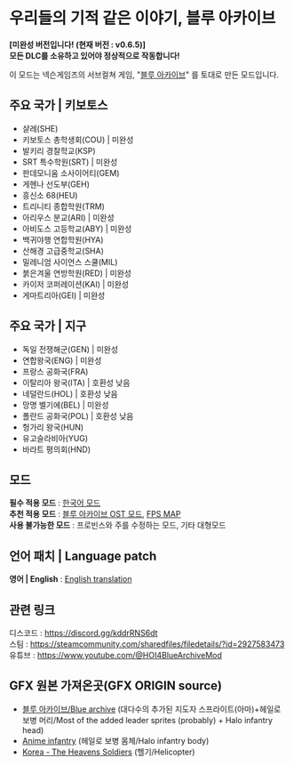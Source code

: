 **우리들의 기적 같은 이야기, 블루 아카이브**
=============
**\[미완성 버전입니다! (현재 버전 : v0.6.5)]**   
**모든 DLC를 소유하고 있어야 정상적으로 작동합니다!**

이 모드는 넥슨게임즈의 서브컬쳐 게임, "[블루 아카이브](https://bluearchive.nexon.com/home)" 를 토대로 만든 모드입니다.

## 주요 국가 | 키보토스
- 샬레(SHE)   
- 키보토스 총학생회(COU) | 미완성   
- 발키리 경찰학교(KSP)   
- SRT 특수학원(SRT) | 미완성   
- 판데모니움 소사이어티(GEM)   
- 게헨나 선도부(GEH)   
- 흥신소 68(HEU)   
- 트리니티 종합학원(TRM)   
- 아리우스 분교(ARI) | 미완성   
- 아비도스 고등학교(ABY) | 미완성   
- 백귀야행 연합학원(HYA)   
- 산해경 고급중학교(SHA)   
- 밀레니엄 사이언스 스쿨(MIL)   
- 붉은겨울 연방학원(RED) | 미완성   
- 카이저 코퍼레이션(KAI) | 미완성   
- 게마트리아(GEI) | 미완성   

## 주요 국가 | 지구
- 독일 전쟁해군(GEN) | 미완성   
- 연합왕국(ENG) | 미완성   
- 프랑스 공화국(FRA)   
- 이탈리아 왕국(ITA) | 호환성 낮음   
- 네덜란드(HOL) | 호환성 낮음   
- 망명 벨기에(BEL) | 미완성   
- 폴란드 공화국(POL) | 호환성 낮음   
- 헝가리 왕국(HUN)   
- 유고슬라비아(YUG)   
- 바라트 평의회(HND)   

## 모드
**필수 적용 모드** : [한국어 모드](https://steamcommunity.com/sharedfiles/filedetails/?id=2743487021)   
**추천 적용 모드** : [블루 아카이브 OST 모드](https://steamcommunity.com/sharedfiles/filedetails/?id=3012479903), [FPS MAP](https://steamcommunity.com/sharedfiles/filedetails/?id=2404689961)   
**사용 불가능한 모드** : 프로빈스와 주를 수정하는 모드, 기타 대형모드

## 언어 패치 | Language patch
**영어 | English** : [English translation](https://steamcommunity.com/sharedfiles/filedetails/?id=3069377398)

## 관련 링크
디스코드 : <https://discord.gg/kddrRNS6dt>   
스팀 : <https://steamcommunity.com/sharedfiles/filedetails/?id=2927583473>   
유튜브 : <https://www.youtube.com/@HOI4BlueArchiveMod> 

## GFX 원본 가져온곳(GFX ORIGIN source)
- [블루 아카이브/Blue archive](https://bluearchive.nexon.com/home) (대다수의 추가된 지도자 스프라이트(아마)+헤일로 보병 머리/Most of the added leader sprites (probably) + Halo infantry head)
- [Anime infantry](https://steamcommunity.com/sharedfiles/filedetails/?id=2867507468) (헤일로 보병 몸체/Halo infantry body)
- [Korea - The Heavens Soldiers](https://steamcommunity.com/sharedfiles/filedetails/?id=2315848888) (헬기/Helicopter)
